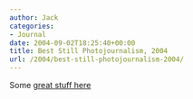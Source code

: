 ```yaml
---
author: Jack
categories:
- Journal
date: 2004-09-02T18:25:40+00:00
title: Best Still Photojournalism, 2004
url: /2004/best-still-photojournalism-2004/
---
```


Some [great stuff here][1]

 [1]: http://www.nppa.org/competitions/best_of_still_photojournalism/2004/winners/still/